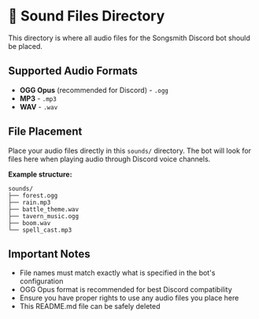 # 🎵 Sound Files Directory

This directory is where all audio files for the Songsmith Discord bot should be placed.

## Supported Audio Formats

- **OGG Opus** (recommended for Discord) - `.ogg`
- **MP3** - `.mp3`
- **WAV** - `.wav`

## File Placement

Place your audio files directly in this `sounds/` directory. The bot will look for files here when playing audio through Discord voice channels.

**Example structure:**

```text
sounds/
├── forest.ogg
├── rain.mp3
├── battle_theme.wav
├── tavern_music.ogg
├── boom.wav
└── spell_cast.mp3
```

## Important Notes

- File names must match exactly what is specified in the bot's configuration
- OGG Opus format is recommended for best Discord compatibility
- Ensure you have proper rights to use any audio files you place here
- This README.md file can be safely deleted
